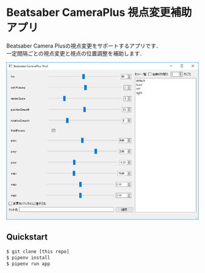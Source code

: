 # Beatsaber CameraPlus 視点変更補助アプリ
Beatsaber Camera Plusの視点変更をサポートするアプリです．  
一定間隔ごとの視点変更と視点の位置調整を補助します．  

![ScreenShot](images/example.png)

## Quickstart
```
$ git clone [this repo]
$ pipenv install
$ pipenv run app
```